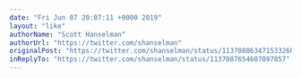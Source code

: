 ```yaml
---
date: "Fri Jun 07 20:07:11 +0000 2019"
layout: "like"
authorName: "Scott Hanselman"
authorUrl: "https://twitter.com/shanselman"
originalPost: "https://twitter.com/shanselman/status/1137088634715332609"
inReplyTo: "https://twitter.com/shanselman/status/1137087654607097857"
---
```

